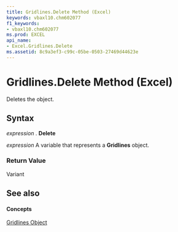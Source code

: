 ```yaml
---
title: Gridlines.Delete Method (Excel)
keywords: vbaxl10.chm602077
f1_keywords:
- vbaxl10.chm602077
ms.prod: EXCEL
api_name:
- Excel.Gridlines.Delete
ms.assetid: 8c9a3ef3-c99c-05be-0503-27469d44623e
---
```



# Gridlines.Delete Method (Excel)

Deletes the object.


## Syntax

 _expression_ . **Delete**

 _expression_ A variable that represents a **Gridlines** object.


### Return Value

Variant


## See also


#### Concepts


[Gridlines Object](gridlines-object-excel.md)

